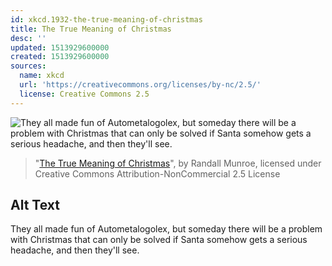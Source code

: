 ```yaml
---
id: xkcd.1932-the-true-meaning-of-christmas
title: The True Meaning of Christmas
desc: ''
updated: 1513929600000
created: 1513929600000
sources:
  name: xkcd
  url: 'https://creativecommons.org/licenses/by-nc/2.5/'
  license: Creative Commons 2.5
---
```

![They all made fun of Autometalogolex, but someday there will be a problem with Christmas that can only be solved if Santa somehow gets a serious headache, and then they'll see.](https://imgs.xkcd.com/comics/the_true_meaning_of_christmas.png)
> "[The True Meaning of Christmas](https://xkcd.com/1932/)", by Randall Munroe, licensed under Creative Commons Attribution-NonCommercial 2.5 License

## Alt Text
They all made fun of Autometalogolex, but someday there will be a problem with Christmas that can only be solved if Santa somehow gets a serious headache, and then they'll see.
